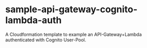 # sample-api-gateway-cognito-lambda-auth
A Cloudformation template to example an API-Gateway+Lambda authenticated with Cognito User-Pool. 
